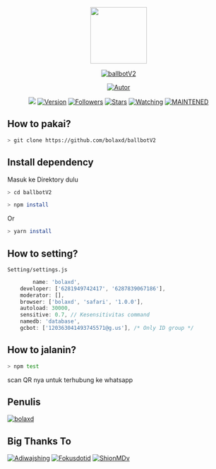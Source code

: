 <p align="center">
<img src="https://avatars0.githubusercontent.com/u/4674786?s=400&u=2f77d382a4428c141558772a2b7ad3a36bebf5bc&v=4" width="128" height="128"/>
</p>
<p align="center">
<a href="#"><img title="ballbotV2" src="https://img.shields.io/badge/Ballbot%20V2-green?colorA=%23ff0000&colorB=C13584&style=for-the-badge"></a>
</p>
<p align="center">
<a href="https://github.com/bolaxd"><img title="Autor" src="https://img.shields.io/badge/Author-bolaxd-5851DB.svg?style=for-the-badge&logo=github"></a>
</p>
</p>
<p align="center">
<a href="https://hits.seeyoufarm.com"><img src="https://hits.seeyoufarm.com/api/count/incr/badge.svg?url=https%3A%2F%2Fgithub.com%2Fbolaxd%2FballbotV2.git&count_bg=%23833AB4&icon=&icon_color=%23E7E7E7&title=hits&edge_flat=true"/></a>
<a href="#"><img title="Version" src="https://img.shields.io/github/package-json/v/bolaxd/ballbotV2?color=%23833AB4&logo=github&style=flat-square"></a>
<a href="https://github.com/bolaxd/ballbotV2/followers/"><img title="Followers" src="https://img.shields.io/github/followers/bolaxd?color=%23833AB4&logo=github&style=flat-square"></a>
<a href="https://github.com/bolaxd/ballbotV2/stargazers/"><img title="Stars" src="https://img.shields.io/github/stars/bolaxd/ballbotV2?color=%23833AB4&logo=github&style=flat-square"></a>
<a href="https://github.com/bolaxd/ballbotV2/watchers"><img title="Watching" src="https://img.shields.io/github/watchers/bolaxd/ballbotV2?color=%23833AB4&logo=github&style=flat-square"></a>
<a href="#"><img title="MAINTENED" src="https://img.shields.io/badge/MAINTENED-YES-%23833AB4?style=flat-square"/></a>
</p>

## How to pakai?
```bash
> git clone https://github.com/bolaxd/ballbotV2
```
## Install dependency
Masuk ke Direktory dulu
```bash
> cd ballbotV2
```
```bash
> npm install
```
Or
```bash
> yarn install
```
## How to setting?
```Setting/settings.js```
```js
        name: 'bolaxd',
	developer: ['6281949742417', '6287839067186'],
	moderator: [],
	browser: ['bolaxd', 'safari', '1.0.0'],
	autoload: 30000,
	sensitive: 0.7, // Kesensitivitas command
	namedb: 'database',
	gcbot: ['120363041493745571@g.us'], /* Only ID group */
```
## How to jalanin?
```bash
> npm test
```
scan QR nya untuk terhubung ke whatsapp

## Penulis
[![bolaxd](https://github.com/bolaxd.png?size=100)](https://github.com/bolaxd)
## Big Thanks To
[![Adiwajshing](https://github.com/adiwajshing.png?size=80)](https://github.com/adiwajsing)
[![Fokusdotid](https://github.com/Fokusdotid.png?size=80)](https://github.com/Fokusdotid)
[![ShionMDv](https://github.com/ShionMDv.png?size=80)](https://github.com/ShionMDv)

